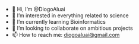 - 👋 Hi, I’m @DiogoAluai
- 👀 I’m interested in everything related to science
- 🌱 I’m currently learning Bioinformatics
- 💞️ I’m looking to collaborate on ambitious projects
- 📫 How to reach me: diogoaluai@gmail.com

<!---
DiogoAluai/DiogoAluai is a ✨ special ✨ repository because its `README.md` (this file) appears on your GitHub profile.
You can click the Preview link to take a look at your changes.
--->
